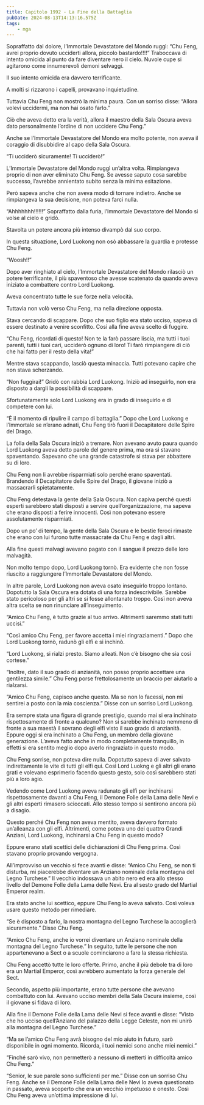 ```yaml
---
title: Capitolo 1992 - La Fine della Battaglia
pubDate: 2024-08-13T14:13:16.575Z
tags:
    - mga
---
```





Sopraffatto dal dolore, l’Immortale Devastatore del Mondo ruggì: “Chu Feng, avrei proprio dovuto ucciderti allora, piccolo bastardo!!!!” Traboccava di intento omicida al punto da fare diventare nero il cielo. Nuvole cupe si agitarono come innumerevoli demoni selvaggi.


Il suo intento omicida era davvero terrificante.


A molti si rizzarono i capelli, provavano inquietudine.


Tuttavia Chu Feng non mostrò la minima paura. Con un sorriso disse: “Allora volevi uccidermi, ma non hai osato farlo.”


Ciò che aveva detto era la verità, allora il maestro della Sala Oscura aveva dato personalmente l’ordine di non uccidere Chu Feng.”


Anche se l’Immortale Devastatore del Mondo era molto potente, non aveva il coraggio di disubbidire al capo della Sala Oscura.


“Ti ucciderò sicuramente! Ti ucciderò!”


L’Immortale Devastatore del Mondo ruggì un’altra volta. Rimpiangeva proprio di non aver eliminato Chu Feng. Se avesse saputo cosa sarebbe successo, l’avrebbe annientato subito senza la minima esitazione.


Però sapeva anche che non aveva modo di tornare indietro. Anche se rimpiangeva la sua decisione, non poteva farci nulla.

“Ahhhhhhh!!!!!!” Sopraffatto dalla furia, l’Immortale Devastatore del Mondo si volse al cielo e gridò.


Stavolta un potere ancora più intenso divampò dal suo corpo.


In questa situazione, Lord Luokong non osò abbassare la guardia e protesse Chu Feng.

“Woosh!!”


Dopo aver ringhiato al cielo, l’Immortale Devastatore del Mondo rilasciò un potere terrificante, il più spaventoso che avesse scatenato da quando aveva iniziato a combattere contro Lord Luokong.

Aveva concentrato tutte le sue forze nella velocità.


Tuttavia non volò verso Chu Feng, ma nella direzione opposta.


Stava cercando di scappare. Dopo che suo figlio era stato ucciso, sapeva di essere destinato a venire sconfitto. Così alla fine aveva scelto di fuggire.

“Chu Feng, ricordati di questo! Non te la farò passare liscia, ma tutti i tuoi parenti, tutti i tuoi cari, ucciderò ognuno di loro! Ti farò rimpiangere di ciò che hai fatto per il resto della vita!”


Mentre stava scappando, lasciò questa minaccia. Tutti potevano capire che non stava scherzando.


“Non fuggirai!” Gridò con rabbia Lord Luokong. Iniziò ad inseguirlo, non era disposto a dargli la possibilità di scappare.


Sfortunatamente solo Lord Luokong era in grado di inseguirlo e di competere con lui.


“È il momento di ripulire il campo di battaglia.” Dopo che Lord Luokong e l’Immortale se n’erano adnati, Chu Feng tirò fuori il Decapitatore delle Spire del Drago.


La folla della Sala Oscura iniziò a tremare. Non avevano avuto paura quando Lord Luokong aveva detto parole del genere prima, ma ora si stavano spaventando. Sapevano che una grande catastrofe si stava per abbattere su di loro.


Chu Feng non li avrebbe risparmiati solo perché erano spaventati. Brandendo il Decapitatore delle Spire del Drago, il giovane iniziò a massacrarli spietatamente.


Chu Feng detestava la gente della Sala Oscura. Non capiva perché questi esperti sarebbero stati disposti a servire quell’organizzazione, ma sapeva che erano disposti a ferire innocenti. Così non potevano essere assolutamente risparmiati.


Dopo un po’ di tempo, la gente della Sala Oscura e le bestie feroci rimaste che erano con lui furono tutte massacrate da Chu Feng e dagli altri.


Alla fine questi malvagi avevano pagato con il sangue il prezzo delle loro malvagità.


Non molto tempo dopo, Lord Luokong tornò. Era evidente che non fosse riuscito a raggiungere l’Immortale Devastatore del Mondo.


In altre parole, Lord Luokong non aveva osato inseguirlo troppo lontano. Dopotutto la Sala Oscura era dotata di una forza indescrivibile. Sarebbe stato pericoloso per gli altri se si fosse allontanato troppo. Così non aveva altra scelta se non rinunciare all’inseguimento.


“Amico Chu Feng, è tutto grazie al tuo arrivo. Altrimenti saremmo stati tutti uccisi.”


“Così amico Chu Feng, per favore accetta i miei ringraziamenti.” Dopo che Lord Luokong tornò, radunò gli elfi e si inchinò.


“Lord Luokong, si rialzi presto. Siamo alleati. Non c’è bisogno che sia così cortese.”

“Inoltre, dato il suo grado di anzianità, non posso proprio accettare una gentilezza simile.” Chu Feng porse frettolosamente un braccio per aiutarlo a rialzarsi.


“Amico Chu Feng, capisco anche questo. Ma se non lo facessi, non mi sentirei a posto con la mia coscienza.” Disse con un sorriso Lord Luokong.


Era sempre stata una figura di grande prestigio, quando mai si era inchinato rispettosamente di fronte a qualcuno? Non si sarebbe inchinato nemmeno di fronte a sua maestà il sovrano degli elfi visto il suo grado di anzianità. Eppure oggi si era inchinato a Chu Feng, un membro della giovane generazione. L’aveva fatto anche in modo completamente tranquillo, in effetti si era sentito meglio dopo averlo ringraziato in questo modo.

Chu Feng sorrise, non poteva dire nulla. Dopotutto sapeva di aver salvato indirettamente le vite di tutti gli elfi qui. Così Lord Luokng e gli altri gli erano grati e volevano esprimerlo facendo questo gesto, solo così sarebbero stati più a loro agio.


Vedendo come Lord Luokong aveva radunato gli elfi per inchinarsi rispettosamente davanti a Chu Feng, il Demone Folle della Lama delle Nevi e gli altri esperti rimasero scioccati. Allo stesso tempo si sentirono ancora più a disagio.


Questo perché Chu Feng non aveva mentito, aveva davvero formato un’alleanza con gli elfi. Altrimenti, come poteva uno dei quattro Grandi Anziani, Lord Luokong, inchinarsi a Chu Feng in questo modo?


Eppure erano stati scettici delle dichiarazioni di Chu Feng prima. Così stavano proprio provando vergogna.


All’improvviso un vecchio si fece avanti e disse: “Amico Chu Feng, se non ti disturba, mi piacerebbe diventare un Anziano nominale della montagna del Legno Turchese.” Il vecchio indossava un abito nero ed era allo stesso livello del Demone Folle della Lama delle Nevi. Era al sesto grado del Martial Emperor realm.


Era stato anche lui scettico, eppure Chu Feng lo aveva salvato. Così voleva usare questo metodo per rimediare.


“Se è disposto a farlo, la nostra montagna del Legno Turchese la accoglierà sicuramente.” Disse Chu Feng.

“Amico Chu Feng, anche io vorrei diventare un Anziano nominale della montagna del Legno Turchese.” In seguito, tutte le persone che non appartenevano a Sect o a scuole cominciarono a fare la stessa richiesta.


Chu Feng accettò tutte le loro offerte. Primo, anche il più debole tra di loro era un Martial Emperor, così avrebbero aumentato la forza generale del Sect.


Secondo, aspetto più importante, erano tutte persone che avevano combattuto con lui. Avevano ucciso membri della Sala Oscura insieme, così il giovane si fidava di loro.


Alla fine il Demone Folle della Lama delle Nevi si fece avanti e disse: “Visto che ho ucciso quell’Anziano del palazzo della Legge Celeste, non mi unirò alla montagna del Legno Turchese.”

“Ma se l’amico Chu Feng avrà bisogno del mio aiuto in futuro, sarò disponibile in ogni momento. Ricorda, i tuoi nemici sono anche miei nemici.”

“Finché sarò vivo, non permetterò a nessuno di metterti in difficoltà amico Chu Feng.”

“Senior, le sue parole sono sufficienti per me.” Disse con un sorriso Chu Feng. Anche se il Demone Folle della Lama delle Nevi lo aveva questionato in passato, aveva scoperto che era un vecchio impetuoso e onesto. Così Chu Feng aveva un’ottima impressione di lui.

